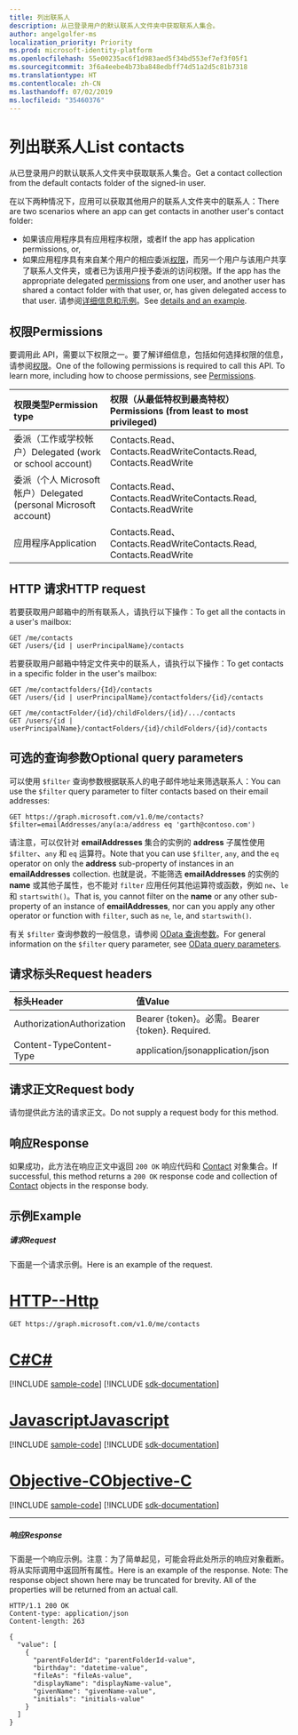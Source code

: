 ```yaml
---
title: 列出联系人
description: 从已登录用户的默认联系人文件夹中获取联系人集合。
author: angelgolfer-ms
localization_priority: Priority
ms.prod: microsoft-identity-platform
ms.openlocfilehash: 55e00235ac6f1d983aed5f34bd553ef7ef3f05f1
ms.sourcegitcommit: 3f6a4eebe4b73ba848edbff74d51a2d5c81b7318
ms.translationtype: HT
ms.contentlocale: zh-CN
ms.lasthandoff: 07/02/2019
ms.locfileid: "35460376"
---
```

# <a name="list-contacts"></a><span data-ttu-id="59fc5-103">列出联系人</span><span class="sxs-lookup"><span data-stu-id="59fc5-103">List contacts</span></span>

<span data-ttu-id="59fc5-104">从已登录用户的默认联系人文件夹中获取联系人集合。</span><span class="sxs-lookup"><span data-stu-id="59fc5-104">Get a contact collection from the default contacts folder of the signed-in user.</span></span>

<span data-ttu-id="59fc5-105">在以下两种情况下，应用可以获取其他用户的联系人文件夹中的联系人：</span><span class="sxs-lookup"><span data-stu-id="59fc5-105">There are two scenarios where an app can get contacts in another user's contact folder:</span></span>

* <span data-ttu-id="59fc5-106">如果该应用程序具有应用程序权限，或者</span><span class="sxs-lookup"><span data-stu-id="59fc5-106">If the app has application permissions, or,</span></span>
* <span data-ttu-id="59fc5-107">如果应用程序具有来自某个用户的相应委派[权限](#permissions)，而另一个用户与该用户共享了联系人文件夹，或者已为该用户授予委派的访问权限。</span><span class="sxs-lookup"><span data-stu-id="59fc5-107">If the app has the appropriate delegated [permissions](#permissions) from one user, and another user has shared a contact folder with that user, or, has given delegated access to that user.</span></span> <span data-ttu-id="59fc5-108">请参阅[详细信息和示例](/graph/outlook-get-shared-contacts-folders)。</span><span class="sxs-lookup"><span data-stu-id="59fc5-108">See [details and an example](/graph/outlook-get-shared-contacts-folders).</span></span>


## <a name="permissions"></a><span data-ttu-id="59fc5-109">权限</span><span class="sxs-lookup"><span data-stu-id="59fc5-109">Permissions</span></span>
<span data-ttu-id="59fc5-p102">要调用此 API，需要以下权限之一。要了解详细信息，包括如何选择权限的信息，请参阅[权限](/graph/permissions-reference)。</span><span class="sxs-lookup"><span data-stu-id="59fc5-p102">One of the following permissions is required to call this API. To learn more, including how to choose permissions, see [Permissions](/graph/permissions-reference).</span></span>

|<span data-ttu-id="59fc5-112">权限类型</span><span class="sxs-lookup"><span data-stu-id="59fc5-112">Permission type</span></span>      | <span data-ttu-id="59fc5-113">权限（从最低特权到最高特权）</span><span class="sxs-lookup"><span data-stu-id="59fc5-113">Permissions (from least to most privileged)</span></span>              |
|:--------------------|:---------------------------------------------------------|
|<span data-ttu-id="59fc5-114">委派（工作或学校帐户）</span><span class="sxs-lookup"><span data-stu-id="59fc5-114">Delegated (work or school account)</span></span> | <span data-ttu-id="59fc5-115">Contacts.Read、Contacts.ReadWrite</span><span class="sxs-lookup"><span data-stu-id="59fc5-115">Contacts.Read, Contacts.ReadWrite</span></span>    |
|<span data-ttu-id="59fc5-116">委派（个人 Microsoft 帐户）</span><span class="sxs-lookup"><span data-stu-id="59fc5-116">Delegated (personal Microsoft account)</span></span> | <span data-ttu-id="59fc5-117">Contacts.Read、Contacts.ReadWrite</span><span class="sxs-lookup"><span data-stu-id="59fc5-117">Contacts.Read, Contacts.ReadWrite</span></span>    |
|<span data-ttu-id="59fc5-118">应用程序</span><span class="sxs-lookup"><span data-stu-id="59fc5-118">Application</span></span> | <span data-ttu-id="59fc5-119">Contacts.Read、Contacts.ReadWrite</span><span class="sxs-lookup"><span data-stu-id="59fc5-119">Contacts.Read, Contacts.ReadWrite</span></span> |

## <a name="http-request"></a><span data-ttu-id="59fc5-120">HTTP 请求</span><span class="sxs-lookup"><span data-stu-id="59fc5-120">HTTP request</span></span>

<span data-ttu-id="59fc5-121">若要获取用户邮箱中的所有联系人，请执行以下操作：</span><span class="sxs-lookup"><span data-stu-id="59fc5-121">To get all the contacts in a user's mailbox:</span></span>

<!-- { "blockType": "ignored" } -->
```http
GET /me/contacts
GET /users/{id | userPrincipalName}/contacts
```

<span data-ttu-id="59fc5-122">若要获取用户邮箱中特定文件夹中的联系人，请执行以下操作：</span><span class="sxs-lookup"><span data-stu-id="59fc5-122">To get contacts in a specific folder in the user's mailbox:</span></span>

<!-- { "blockType": "ignored" } -->
```http
GET /me/contactfolders/{Id}/contacts
GET /users/{id | userPrincipalName}/contactfolders/{id}/contacts

GET /me/contactFolder/{id}/childFolders/{id}/.../contacts
GET /users/{id | userPrincipalName}/contactFolders/{id}/childFolders/{id}/contacts
```
## <a name="optional-query-parameters"></a><span data-ttu-id="59fc5-123">可选的查询参数</span><span class="sxs-lookup"><span data-stu-id="59fc5-123">Optional query parameters</span></span>
<span data-ttu-id="59fc5-124">可以使用 `$filter` 查询参数根据联系人的电子邮件地址来筛选联系人：</span><span class="sxs-lookup"><span data-stu-id="59fc5-124">You can use the `$filter` query parameter to filter contacts based on their email addresses:</span></span>

<!-- { "blockType": "ignored" } -->
``` http
GET https://graph.microsoft.com/v1.0/me/contacts?$filter=emailAddresses/any(a:a/address eq 'garth@contoso.com')
```

<span data-ttu-id="59fc5-125">请注意，可以仅针对 **emailAddresses** 集合的实例的 **address** 子属性使用 `$filter`、`any` 和 `eq` 运算符。</span><span class="sxs-lookup"><span data-stu-id="59fc5-125">Note that you can use `$filter`, `any`, and the `eq` operator on only the **address** sub-property of instances in an **emailAddresses** collection.</span></span> <span data-ttu-id="59fc5-126">也就是说，不能筛选 **emailAddresses** 的实例的 **name** 或其他子属性，也不能对 `filter` 应用任何其他运算符或函数，例如 `ne`、`le` 和 `startswith()`。</span><span class="sxs-lookup"><span data-stu-id="59fc5-126">That is, you cannot filter on the **name** or any other sub-property of an instance of **emailAddresses**, nor can you apply any other operator or function with `filter`, such as `ne`, `le`, and `startswith()`.</span></span>

<span data-ttu-id="59fc5-127">有关 `$filter` 查询参数的一般信息，请参阅 [OData 查询参数](/graph/query-parameters)。</span><span class="sxs-lookup"><span data-stu-id="59fc5-127">For general information on the `$filter` query parameter, see [OData query parameters](/graph/query-parameters).</span></span>



## <a name="request-headers"></a><span data-ttu-id="59fc5-128">请求标头</span><span class="sxs-lookup"><span data-stu-id="59fc5-128">Request headers</span></span>
| <span data-ttu-id="59fc5-129">标头</span><span class="sxs-lookup"><span data-stu-id="59fc5-129">Header</span></span>       | <span data-ttu-id="59fc5-130">值</span><span class="sxs-lookup"><span data-stu-id="59fc5-130">Value</span></span> |
|:---------------|:--------|
| <span data-ttu-id="59fc5-131">Authorization</span><span class="sxs-lookup"><span data-stu-id="59fc5-131">Authorization</span></span>  | <span data-ttu-id="59fc5-p104">Bearer {token}。必需。</span><span class="sxs-lookup"><span data-stu-id="59fc5-p104">Bearer {token}. Required.</span></span>  |
| <span data-ttu-id="59fc5-134">Content-Type</span><span class="sxs-lookup"><span data-stu-id="59fc5-134">Content-Type</span></span>   | <span data-ttu-id="59fc5-135">application/json</span><span class="sxs-lookup"><span data-stu-id="59fc5-135">application/json</span></span>  |

## <a name="request-body"></a><span data-ttu-id="59fc5-136">请求正文</span><span class="sxs-lookup"><span data-stu-id="59fc5-136">Request body</span></span>
<span data-ttu-id="59fc5-137">请勿提供此方法的请求正文。</span><span class="sxs-lookup"><span data-stu-id="59fc5-137">Do not supply a request body for this method.</span></span>

## <a name="response"></a><span data-ttu-id="59fc5-138">响应</span><span class="sxs-lookup"><span data-stu-id="59fc5-138">Response</span></span>

<span data-ttu-id="59fc5-139">如果成功，此方法在响应正文中返回 `200 OK` 响应代码和 [Contact](../resources/contact.md) 对象集合。</span><span class="sxs-lookup"><span data-stu-id="59fc5-139">If successful, this method returns a `200 OK` response code and collection of [Contact](../resources/contact.md) objects in the response body.</span></span>
## <a name="example"></a><span data-ttu-id="59fc5-140">示例</span><span class="sxs-lookup"><span data-stu-id="59fc5-140">Example</span></span>
##### <a name="request"></a><span data-ttu-id="59fc5-141">请求</span><span class="sxs-lookup"><span data-stu-id="59fc5-141">Request</span></span>
<span data-ttu-id="59fc5-142">下面是一个请求示例。</span><span class="sxs-lookup"><span data-stu-id="59fc5-142">Here is an example of the request.</span></span>

# <a name="httptabhttp"></a>[<span data-ttu-id="59fc5-143">HTTP</span><span class="sxs-lookup"><span data-stu-id="59fc5-143">--Http</span></span>](#tab/http)
<!-- {
  "blockType": "request",
  "name": "get_contacts"
}-->
```http
GET https://graph.microsoft.com/v1.0/me/contacts
```
# <a name="ctabcsharp"></a>[<span data-ttu-id="59fc5-144">C#</span><span class="sxs-lookup"><span data-stu-id="59fc5-144">C#</span></span>](#tab/csharp)
[!INCLUDE [sample-code](../includes/snippets/csharp/get-contacts-csharp-snippets.md)]
[!INCLUDE [sdk-documentation](../includes/snippets/snippets-sdk-documentation-link.md)]

# <a name="javascripttabjavascript"></a>[<span data-ttu-id="59fc5-145">Javascript</span><span class="sxs-lookup"><span data-stu-id="59fc5-145">Javascript</span></span>](#tab/javascript)
[!INCLUDE [sample-code](../includes/snippets/javascript/get-contacts-javascript-snippets.md)]
[!INCLUDE [sdk-documentation](../includes/snippets/snippets-sdk-documentation-link.md)]

# <a name="objective-ctabobjc"></a>[<span data-ttu-id="59fc5-146">Objective-C</span><span class="sxs-lookup"><span data-stu-id="59fc5-146">Objective-C</span></span>](#tab/objc)
[!INCLUDE [sample-code](../includes/snippets/objc/get-contacts-objc-snippets.md)]
[!INCLUDE [sdk-documentation](../includes/snippets/snippets-sdk-documentation-link.md)]

---



##### <a name="response"></a><span data-ttu-id="59fc5-147">响应</span><span class="sxs-lookup"><span data-stu-id="59fc5-147">Response</span></span>
<span data-ttu-id="59fc5-p105">下面是一个响应示例。注意：为了简单起见，可能会将此处所示的响应对象截断。将从实际调用中返回所有属性。</span><span class="sxs-lookup"><span data-stu-id="59fc5-p105">Here is an example of the response. Note: The response object shown here may be truncated for brevity. All of the properties will be returned from an actual call.</span></span>
<!-- {
  "blockType": "response",
  "truncated": true,
  "@odata.type": "microsoft.graph.contact",
  "isCollection": true
} -->
```http
HTTP/1.1 200 OK
Content-type: application/json
Content-length: 263

{
  "value": [
    {
      "parentFolderId": "parentFolderId-value",
      "birthday": "datetime-value",
      "fileAs": "fileAs-value",
      "displayName": "displayName-value",
      "givenName": "givenName-value",
      "initials": "initials-value"
    }
  ]
}
```

<!-- uuid: 8fcb5dbc-d5aa-4681-8e31-b001d5168d79
2015-10-25 14:57:30 UTC -->
<!-- {
  "type": "#page.annotation",
  "description": "List contacts",
  "keywords": "",
  "section": "documentation",
  "tocPath": "",
  "suppressions": [
  ]
}-->
